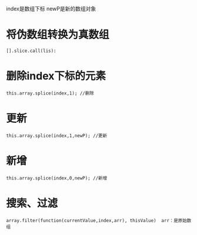 index是数组下标  newP是新的数组对象
# 将伪数组转换为真数组
    [].slice.call(lis):

# 删除index下标的元素
    this.array.splice(index,1); //删除        

# 更新    
    this.array.splice(index,1,newP); //更新

# 新增
    this.array.splice(index,0,newP); //新增

# 搜索、过滤
    array.filter(function(currentValue,index,arr), thisValue)  arr：是原始数组